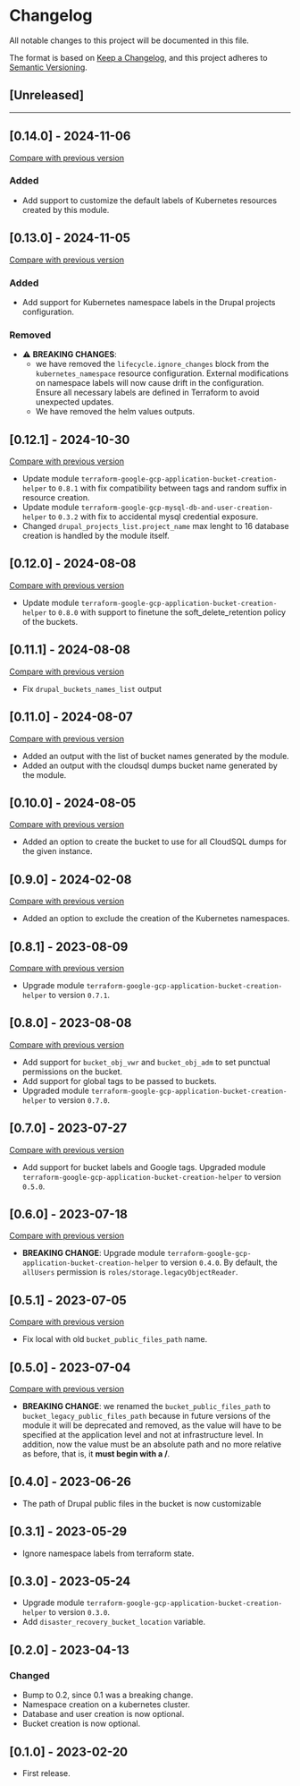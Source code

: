 # Changelog

All notable changes to this project will be documented in this file.

The format is based on [Keep a Changelog](https://keepachangelog.com/en/1.0.0/),
and this project adheres
to [Semantic Versioning](https://semver.org/spec/v2.0.0.html).

## [Unreleased]

---

## [0.14.0] - 2024-11-06

[Compare with previous version](https://github.com/sparkfabrik/terraform-google-gcp-cloud-native-drupal-resources/compare/0.13.0...0.14.0)

### Added

- Add support to customize the default labels of Kubernetes resources created by this module.

## [0.13.0] - 2024-11-05

[Compare with previous version](https://github.com/sparkfabrik/terraform-google-gcp-cloud-native-drupal-resources/compare/0.12.1...0.13.0)

### Added

- Add support for Kubernetes namespace labels in the Drupal projects configuration.

### Removed

- ⚠️ **BREAKING CHANGES**:
  - we have removed the `lifecycle.ignore_changes` block from the `kubernetes_namespace` resource configuration. External modifications on namespace labels will now cause drift in the configuration. Ensure all necessary labels are defined in Terraform to avoid unexpected updates.
  - We have removed the helm values outputs.

## [0.12.1] - 2024-10-30

[Compare with previous version](https://github.com/sparkfabrik/terraform-google-gcp-cloud-native-drupal-resources/compare/0.12.0...0.12.1)

- Update module `terraform-google-gcp-application-bucket-creation-helper` to `0.8.1` with fix compatibility between tags and random suffix in resource creation.
- Update module `terraform-google-gcp-mysql-db-and-user-creation-helper` to `0.3.2` with fix to accidental mysql credential exposure.
- Changed `drupal_projects_list.project_name` max lenght to 16 database creation is handled by the module itself.

## [0.12.0] - 2024-08-08

[Compare with previous version](https://github.com/sparkfabrik/terraform-google-gcp-cloud-native-drupal-resources/compare/0.11.1...0.11.2)

- Update module `terraform-google-gcp-application-bucket-creation-helper` to `0.8.0` with support to finetune the soft_delete_retention policy of the buckets.

## [0.11.1] - 2024-08-08

[Compare with previous version](https://github.com/sparkfabrik/terraform-google-gcp-cloud-native-drupal-resources/compare/0.11.0...0.11.1)

- Fix `drupal_buckets_names_list` output

## [0.11.0] - 2024-08-07

[Compare with previous version](https://github.com/sparkfabrik/terraform-google-gcp-cloud-native-drupal-resources/compare/0.10.0...0.11.0)

- Added an output with the list of bucket names generated by the module.
- Added an output with the cloudsql dumps bucket name generated by the module.

## [0.10.0] - 2024-08-05

[Compare with previous version](https://github.com/sparkfabrik/terraform-google-gcp-cloud-native-drupal-resources/compare/0.9.0...0.10.0)

- Added an option to create the bucket to use for all CloudSQL dumps for the given instance.

## [0.9.0] - 2024-02-08

[Compare with previous version](https://github.com/sparkfabrik/terraform-google-gcp-cloud-native-drupal-resources/compare/0.8.1...0.9.0)

- Added an option to exclude the creation of the Kubernetes namespaces.

## [0.8.1] - 2023-08-09

[Compare with previous version](https://github.com/sparkfabrik/terraform-google-gcp-cloud-native-drupal-resources/compare/0.8.0...0.8.1)

- Upgrade module `terraform-google-gcp-application-bucket-creation-helper` to version `0.7.1`.

## [0.8.0] - 2023-08-08

[Compare with previous version](https://github.com/sparkfabrik/terraform-google-gcp-cloud-native-drupal-resources/compare/0.7.0...0.8.0)

- Add support for `bucket_obj_vwr` and `bucket_obj_adm` to set punctual permissions on the bucket.
- Add support for global tags to be passed to buckets.
- Upgraded module `terraform-google-gcp-application-bucket-creation-helper` to version `0.7.0`.


## [0.7.0] - 2023-07-27

[Compare with previous version](https://www.github.com/sparkfabrik/terraform-google-gcp-cloud-native-drupal-resources/compare/0.6.0...0.7.0)

- Add support for bucket labels and Google tags. Upgraded module `terraform-google-gcp-application-bucket-creation-helper` to version `0.5.0`.

## [0.6.0] - 2023-07-18

[Compare with previous version](https://www.github.com/sparkfabrik/terraform-google-gcp-cloud-native-drupal-resources/compare/0.5.1...0.6.0)

- **BREAKING CHANGE**: Upgrade module `terraform-google-gcp-application-bucket-creation-helper` to version `0.4.0`. By default, the `allUsers` permission is `roles/storage.legacyObjectReader`.

## [0.5.1] - 2023-07-05

[Compare with previous version](https://www.github.com/sparkfabrik/terraform-google-gcp-cloud-native-drupal-resources/compare/0.5.0...0.5.1)

- Fix local with old `bucket_public_files_path` name.

## [0.5.0] - 2023-07-04

[Compare with previous version](https://www.github.com/sparkfabrik/terraform-google-gcp-cloud-native-drupal-resources/compare/0.4.0...0.5.0)

- **BREAKING CHANGE**: we renamed the `bucket_public_files_path` to `bucket_legacy_public_files_path` because in future versions of the module it will be deprecated and removed, as the value will have to be specified at the application level and not at infrastructure level. In addition, now the value must be an absolute path and no more relative as before, that is, it **must begin with a /**.

## [0.4.0] - 2023-06-26

- The path of Drupal public files in the bucket is now customizable

## [0.3.1] - 2023-05-29

- Ignore namespace labels from terraform state.

## [0.3.0] - 2023-05-24

- Upgrade module `terraform-google-gcp-application-bucket-creation-helper` to version `0.3.0`.
- Add `disaster_recovery_bucket_location` variable.

## [0.2.0] - 2023-04-13

### Changed

- Bump to 0.2, since 0.1 was a breaking change.
- Namespace creation on a kubernetes cluster.
- Database and user creation is now optional.
- Bucket creation is now optional.

## [0.1.0] - 2023-02-20

- First release.
